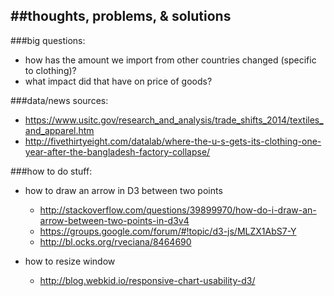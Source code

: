  ##thoughts, problems, & solutions
---

###big questions:
- how has the amount we import from other countries changed (specific to clothing)?
- what impact did that have on price of goods?

###data/news sources:
- https://www.usitc.gov/research_and_analysis/trade_shifts_2014/textiles_and_apparel.htm
- http://fivethirtyeight.com/datalab/where-the-u-s-gets-its-clothing-one-year-after-the-bangladesh-factory-collapse/

###how to do stuff:
- how to draw an arrow in D3 between two points

	- http://stackoverflow.com/questions/39899970/how-do-i-draw-an-arrow-between-two-points-in-d3v4
	- https://groups.google.com/forum/#!topic/d3-js/MLZX1AbS7-Y
	- http://bl.ocks.org/rveciana/8464690
	
- how to resize window
	- http://blog.webkid.io/responsive-chart-usability-d3/
